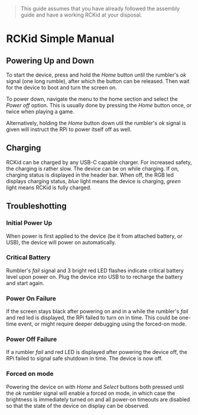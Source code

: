 > This guide assumes that you have already followed the assembly guide and have a working RCKid at your disposal. 

# RCKid Simple Manual


## Powering Up and Down

To start the device, press and hold the _Home_ button until the rumbler's _ok_ signal (one long rumble), after which the button can be released. Then wait for the device to boot and turn the screen on. 

To power down, navigate the menu to the home section and select the _Power off_ option. This is usually done by pressing the _Home_ button once, or twice when playing a game. 

Alternatively, holding the _Home_ button down util the rumbler's _ok_ signal is given will instruct the RPi to power itself off as well. 

## Charging

RCKid can be charged by any USB-C capable charger. For increased safety, the charging is rather slow. The device can be on while charging. If on, charging status is displayed in the header bar. When off, the RGB led displays charging status, _blue_ light means the device is charging, _green_ light means RCKid is fully charged. 

## Troubleshotting

### Initial Power Up

When power is first applied to the device (be it from attached battery, or USB), the device will power on automatically.  

### Critical Battery

Rumbler's _fail_ signal and 3 bright red LED flashes indicate critical battery level upon power on. Plug the device into USB to to recharge the battery and start again. 

### Power On Failure

If the screen stays black after powering on and in a while the rumbler's _fail_ and red led is displayed, the RPi failed to turn on in time. This could be one-time event, or might require deeper debugging using the forced-on mode. 

### Power Off Failure

If a rumbler _fail_ and red LED is displayed after powering the device off, the RPi failed to signal safe shutdown in time. The device is now off.  

### Forced on mode

Powering the device on with _Home_ and _Select_ buttons both pressed until the _ok_ rumbler signal will enable a forced on mode, in which case the brightness is immediately turned on and all power-on timeouts are disabled so that the state of the device on display can be observed. 
